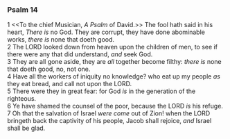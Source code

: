 ### Psalm 14

1 <<To the chief Musician, *A Psalm* of David.>> The fool hath said in his heart, *There is* no God. They are corrupt, they have done abominable works, *there is* none that doeth good.  
2 The LORD looked down from heaven upon the children of men, to see if there were any that did understand, *and* seek God.  
3 They are all gone aside, they are *all* together become filthy: *there is* none that doeth good, no, not one.  
4 Have all the workers of iniquity no knowledge? who eat up my people *as* they eat bread, and call not upon the LORD.  
5 There were they in great fear: for God *is* in the generation of the righteous.  
6 Ye have shamed the counsel of the poor, because the LORD *is* his refuge.  
7 Oh that the salvation of Israel *were come* out of Zion! when the LORD bringeth back the captivity of his people, Jacob shall rejoice, *and* Israel shall be glad.  

